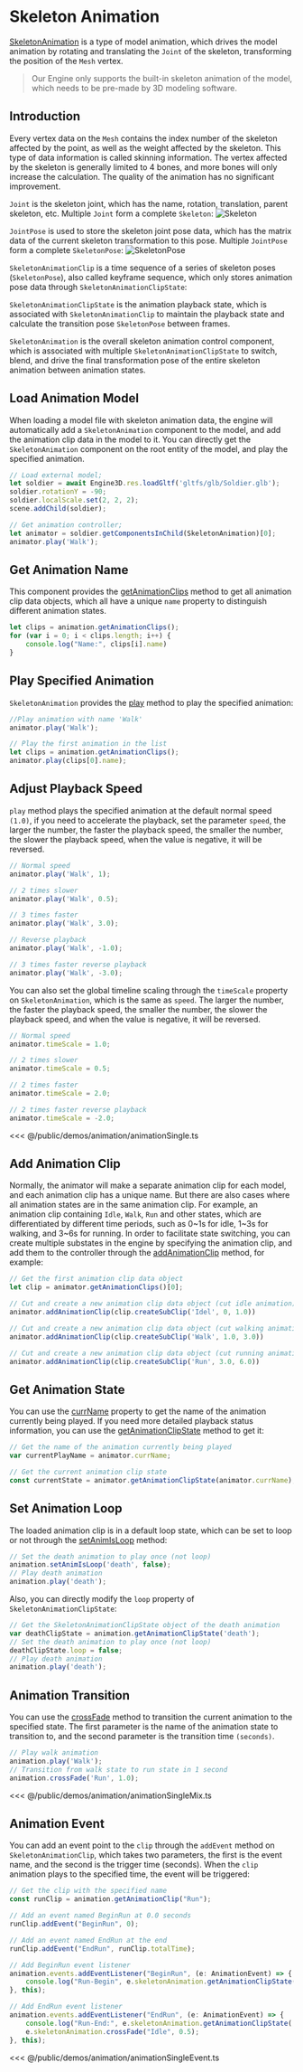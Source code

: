 # Skeleton Animation
[SkeletonAnimation](/api/classes/SkeletonAnimation) is a type of model animation, which drives the model animation by rotating and translating the `Joint` of the skeleton, transforming the position of the `Mesh` vertex.

> Our Engine only supports the built-in skeleton animation of the model, which needs to be pre-made by 3D modeling software.

## Introduction
Every vertex data on the `Mesh` contains the index number of the skeleton affected by the point, as well as the weight affected by the skeleton. This type of data information is called skinning information. The vertex affected by the skeleton is generally limited to 4 bones, and more bones will only increase the calculation. The quality of the animation has no significant improvement.

`Joint` is the skeleton joint, which has the name, rotation, translation, parent skeleton, etc. Multiple `Joint` form a complete `Skeleton`:
![Skeleton](/images/skeleton.jpg)


`JointPose` is used to store the skeleton joint pose data, which has the matrix data of the current skeleton transformation to this pose. Multiple `JointPose` form a complete `SkeletonPose`:
![SkeletonPose](/images/skeletonpose.jpg)

`SkeletonAnimationClip` is a time sequence of a series of skeleton poses (`SkeletonPose`), also called keyframe sequence, which only stores animation pose data through `SkeletonAnimationClipState`:

`SkeletonAnimationClipState` is the animation playback state, which is associated with `SkeletonAnimationClip` to maintain the playback state and calculate the transition pose `SkeletonPose` between frames.

`SkeletonAnimation` is the overall skeleton animation control component, which is associated with multiple `SkeletonAnimationClipState` to switch, blend, and drive the final transformation pose of the entire skeleton animation between animation states.


## Load Animation Model
When loading a model file with skeleton animation data, the engine will automatically add a `SkeletonAnimation` component to the model, and add the animation clip data in the model to it. You can directly get the `SkeletonAnimation` component on the root entity of the model, and play the specified animation.
```ts
// Load external model;
let soldier = await Engine3D.res.loadGltf('gltfs/glb/Soldier.glb');
soldier.rotationY = -90;
soldier.localScale.set(2, 2, 2);
scene.addChild(soldier);

// Get animation controller;
let animator = soldier.getComponentsInChild(SkeletonAnimation)[0];
animator.play('Walk');
```

## Get Animation Name
This component provides the [getAnimationClips](/api/classes/SkeletonAnimation#getanimationclips) method to get all animation clip data objects, which all have a unique `name` property to distinguish different animation states.
```ts
let clips = animation.getAnimationClips();
for (var i = 0; i < clips.length; i++) {
    console.log("Name:", clips[i].name)
}
```

## Play Specified Animation
`SkeletonAnimation` provides the [play](/api/classes/SkeletonAnimation#play) method to play the specified animation:
```ts
//Play animation with name 'Walk'
animator.play('Walk');

// Play the first animation in the list
let clips = animation.getAnimationClips();
animator.play(clips[0].name);
```

## Adjust Playback Speed
`play` method plays the specified animation at the default normal speed `(1.0)`, if you need to accelerate the playback, set the parameter `speed`, the larger the number, the faster the playback speed, the smaller the number, the slower the playback speed, when the value is negative, it will be reversed.
```ts
// Normal speed
animator.play('Walk', 1);

// 2 times slower
animator.play('Walk', 0.5);

// 3 times faster
animator.play('Walk', 3.0);

// Reverse playback
animator.play('Walk', -1.0);

// 3 times faster reverse playback
animator.play('Walk', -3.0);
```

You can also set the global timeline scaling through the `timeScale` property on `SkeletonAnimation`, which is the same as `speed`. The larger the number, the faster the playback speed, the smaller the number, the slower the playback speed, and when the value is negative, it will be reversed.
```ts
// Normal speed
animator.timeScale = 1.0;

// 2 times slower
animator.timeScale = 0.5;

// 2 times faster
animator.timeScale = 2.0;

// 2 times faster reverse playback
animator.timeScale = -2.0;
```

<Demo :height="500" src="/demos/animation/animationSingle.ts"></Demo>

<<< @/public/demos/animation/animationSingle.ts
 
## Add Animation Clip

Normally, the animator will make a separate animation clip for each model, and each animation clip has a unique name. But there are also cases where all animation states are in the same animation clip. For example, an animation clip containing `Idle`, `Walk`, `Run` and other states, which are differentiated by different time periods, such as 0~1s for idle, 1~3s for walking, and 3~6s for running. In order to facilitate state switching, you can create multiple substates in the engine by specifying the animation clip, and add them to the controller through the [addAnimationClip](/api/classes/SkeletonAnimation#addanimationclip) method, for example:
```ts
// Get the first animation clip data object
let clip = animator.getAnimationClips()[0];

// Cut and create a new animation clip data object (cut idle animation)
animator.addAnimationClip(clip.createSubClip('Idel', 0, 1.0))

// Cut and create a new animation clip data object (cut walking animation)
animator.addAnimationClip(clip.createSubClip('Walk', 1.0, 3.0))

// Cut and create a new animation clip data object (cut running animation)
animator.addAnimationClip(clip.createSubClip('Run', 3.0, 6.0))
```

## Get Animation State
You can use the [currName](/api/classes/SkeletonAnimation#currname) property to get the name of the animation currently being played. If you need more detailed playback status information, you can use the [getAnimationClipState](/api/classes/SkeletonAnimation#getanimationclipstate) method to get it:
```ts
// Get the name of the animation currently being played
var currentPlayName = animator.currName;

// Get the current animation clip state
const currentState = animator.getAnimationClipState(animator.currName);
```

## Set Animation Loop
The loaded animation clip is in a default loop state, which can be set to loop or not through the [setAnimIsLoop](/api/classes/SkeletonAnimation#setanimisloop) method:
```ts
// Set the death animation to play once (not loop)
animation.setAnimIsLoop('death', false);
// Play death animation
animation.play('death');
```
Also, you can directly modify the `loop` property of `SkeletonAnimationClipState`:
```ts
// Get the SkeletonAnimationClipState object of the death animation
var deathClipState = animation.getAnimationClipState('death');
// Set the death animation to play once (not loop)
deathClipState.loop = false;
// Play death animation
animation.play('death');
```

## Animation Transition
You can use the [crossFade](/api/classes/SkeletonAnimation#crossfade) method to transition the current animation to the specified state. The first parameter is the name of the animation state to transition to, and the second parameter is the transition time `(seconds)`.
```ts
// Play walk animation
animation.play('Walk');
// Transition from walk state to run state in 1 second
animation.crossFade('Run', 1.0);
```

<Demo :height="500" src="/demos/animation/animationSingleMix.ts"></Demo>

<<< @/public/demos/animation/animationSingleMix.ts
 
## Animation Event
You can add an event point to the `clip` through the `addEvent` method on `SkeletonAnimationClip`, which takes two parameters, the first is the event name, and the second is the trigger time (seconds). When the `clip` animation plays to the specified time, the event will be triggered:
```ts
// Get the clip with the specified name
const runClip = animation.getAnimationClip("Run");

// Add an event named BeginRun at 0.0 seconds
runClip.addEvent("BeginRun", 0);

// Add an event named EndRun at the end
runClip.addEvent("EndRun", runClip.totalTime);

// Add BeginRun event listener
animation.events.addEventListener("BeginRun", (e: AnimationEvent) => {
    console.log("Run-Begin", e.skeletonAnimation.getAnimationClipState('Run').time)
}, this);

// Add EndRun event listener
animation.events.addEventListener("EndRun", (e: AnimationEvent) => {
    console.log("Run-End:", e.skeletonAnimation.getAnimationClipState('Run').time)
    e.skeletonAnimation.crossFade("Idle", 0.5);
}, this);
```
<Demo :height="500" src="/demos/animation/animationSingleEvent.ts"></Demo>

<<< @/public/demos/animation/animationSingleEvent.ts
 